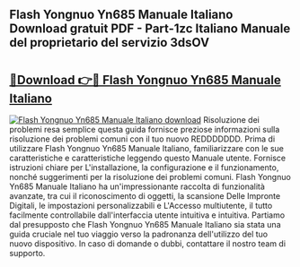 ## Flash Yongnuo Yn685 Manuale Italiano Download gratuit PDF - Part-1zc Italiano Manuale del proprietario del servizio 3dsOV

# <h2><a href="http://dfe7gj.blite.top/?on=Flash+Yongnuo+Yn685+Manuale+Italiano">🔗Download 👉🔴 Flash Yongnuo Yn685 Manuale Italiano</a></h2>

[![Flash Yongnuo Yn685 Manuale Italiano download](https://i.imgur.com/lujVjoI.png)](http://dfe7gj.blite.top/?on=Flash+Yongnuo+Yn685+Manuale+Italiano)
Risoluzione dei problemi resa semplice questa guida fornisce preziose informazioni sulla risoluzione dei problemi comuni con il tuo nuovo REDDDDDDD. Prima di utilizzare Flash Yongnuo Yn685 Manuale Italiano, familiarizzare con le sue caratteristiche e caratteristiche leggendo questo Manuale utente. Fornisce istruzioni chiare per L'installazione, la configurazione e il funzionamento, nonché suggerimenti per la risoluzione dei problemi comuni. Flash Yongnuo Yn685 Manuale Italiano ha un'impressionante raccolta di funzionalità avanzate, tra cui il riconoscimento di oggetti, la scansione Delle Impronte Digitali, le impostazioni personalizzabili e L'Accesso multiutente, il tutto facilmente controllabile dall'interfaccia utente intuitiva e intuitiva. Partiamo dal presupposto che Flash Yongnuo Yn685 Manuale Italiano sia stata una guida cruciale nel tuo viaggio verso la padronanza dell'utilizzo del tuo nuovo dispositivo. In caso di domande o dubbi, contattare il nostro team di supporto.
